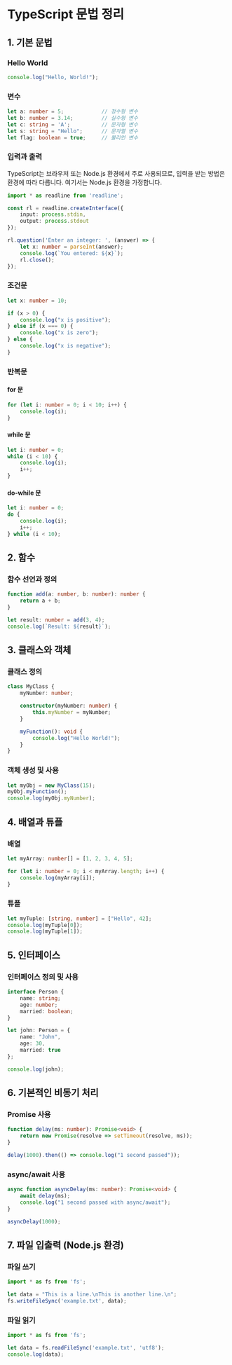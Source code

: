 
# TypeScript 문법 정리

## 1. 기본 문법

### Hello World

```typescript
console.log("Hello, World!");
```

### 변수

```typescript
let a: number = 5;            // 정수형 변수
let b: number = 3.14;         // 실수형 변수
let c: string = 'A';          // 문자형 변수
let s: string = "Hello";      // 문자열 변수
let flag: boolean = true;     // 불리언 변수
```

### 입력과 출력

TypeScript는 브라우저 또는 Node.js 환경에서 주로 사용되므로, 입력을 받는 방법은 환경에 따라 다릅니다. 여기서는 Node.js 환경을 가정합니다.

```typescript
import * as readline from 'readline';

const rl = readline.createInterface({
    input: process.stdin,
    output: process.stdout
});

rl.question('Enter an integer: ', (answer) => {
    let x: number = parseInt(answer);
    console.log(`You entered: ${x}`);
    rl.close();
});
```

### 조건문

```typescript
let x: number = 10;

if (x > 0) {
    console.log("x is positive");
} else if (x === 0) {
    console.log("x is zero");
} else {
    console.log("x is negative");
}
```

### 반복문

#### for 문

```typescript
for (let i: number = 0; i < 10; i++) {
    console.log(i);
}
```

#### while 문

```typescript
let i: number = 0;
while (i < 10) {
    console.log(i);
    i++;
}
```

#### do-while 문

```typescript
let i: number = 0;
do {
    console.log(i);
    i++;
} while (i < 10);
```

## 2. 함수

### 함수 선언과 정의

```typescript
function add(a: number, b: number): number {
    return a + b;
}

let result: number = add(3, 4);
console.log(`Result: ${result}`);
```

## 3. 클래스와 객체

### 클래스 정의

```typescript
class MyClass {
    myNumber: number;

    constructor(myNumber: number) {
        this.myNumber = myNumber;
    }

    myFunction(): void {
        console.log("Hello World!");
    }
}
```

### 객체 생성 및 사용

```typescript
let myObj = new MyClass(15);
myObj.myFunction();
console.log(myObj.myNumber);
```

## 4. 배열과 튜플

### 배열

```typescript
let myArray: number[] = [1, 2, 3, 4, 5];

for (let i: number = 0; i < myArray.length; i++) {
    console.log(myArray[i]);
}
```

### 튜플

```typescript
let myTuple: [string, number] = ["Hello", 42];
console.log(myTuple[0]);
console.log(myTuple[1]);
```

## 5. 인터페이스

### 인터페이스 정의 및 사용

```typescript
interface Person {
    name: string;
    age: number;
    married: boolean;
}

let john: Person = {
    name: "John",
    age: 30,
    married: true
};

console.log(john);
```

## 6. 기본적인 비동기 처리

### Promise 사용

```typescript
function delay(ms: number): Promise<void> {
    return new Promise(resolve => setTimeout(resolve, ms));
}

delay(1000).then(() => console.log("1 second passed"));
```

### async/await 사용

```typescript
async function asyncDelay(ms: number): Promise<void> {
    await delay(ms);
    console.log("1 second passed with async/await");
}

asyncDelay(1000);
```

## 7. 파일 입출력 (Node.js 환경)

### 파일 쓰기

```typescript
import * as fs from 'fs';

let data = "This is a line.\nThis is another line.\n";
fs.writeFileSync('example.txt', data);
```

### 파일 읽기

```typescript
import * as fs from 'fs';

let data = fs.readFileSync('example.txt', 'utf8');
console.log(data);
```
